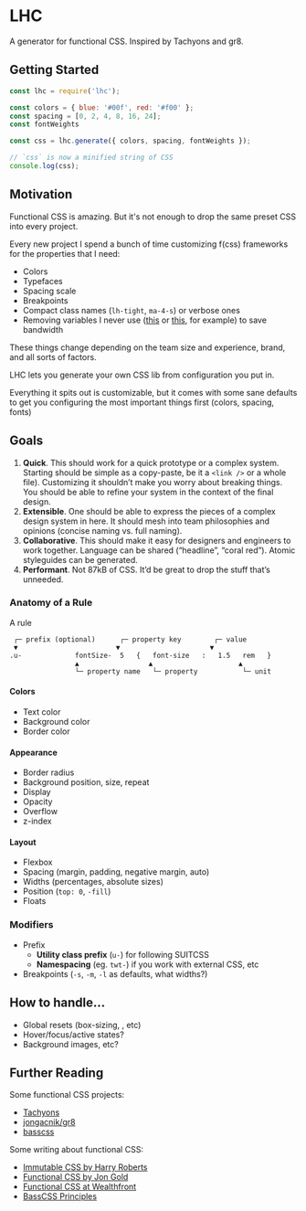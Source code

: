 # LHC

A generator for functional CSS. Inspired by Tachyons and gr8.

## Getting Started

```js
const lhc = require('lhc');

const colors = { blue: '#00f', red: '#f00' };
const spacing = [0, 2, 4, 8, 16, 24];
const fontWeights

const css = lhc.generate({ colors, spacing, fontWeights });

// `css` is now a minified string of CSS
console.log(css);
```

## Motivation

Functional CSS is amazing. But it's not enough to drop the same preset CSS into every project.

Every new project I spend a bunch of time customizing f(css) frameworks for the properties that I need:

* Colors
* Typefaces
* Spacing scale
* Breakpoints
* Compact class names (`lh-tight`, `ma-4-s`) or verbose ones
* Removing variables I never use ([this](http://tachyons.io/docs/themes/box-shadow/) or [this](http://tachyons.io/docs/layout/clearfix/), for example) to save bandwidth

These things change depending on the team size and experience, brand, and all sorts of factors.

LHC lets you generate your own CSS lib from configuration you put in.

Everything it spits out is customizable, but it comes with some sane defaults to get you configuring the most important things first (colors, spacing, fonts)

## Goals

1. **Quick**. This should work for a quick prototype or a complex system. Starting should be simple as a copy-paste, be it a `<link />` or a whole file). Customizing it shouldn’t make you worry about breaking things. You should be able to refine your system in the context of the final design.
2. **Extensible**. One should be able to express the pieces of a complex design system in here. It should mesh into team philosophies and opinions (concise naming vs. full naming).
3. **Collaborative**. This should make it easy for designers and engineers to work together. Language can be shared (“headline”, “coral red”). Atomic styleguides can be generated.
4. **Performant**. Not 87kB of CSS. It’d be great to drop the stuff that’s unneeded.


### Anatomy of a Rule

A rule

```
 ┌─ prefix (optional)      ┌─ property key        ┌─ value
 ▼                        ▼                      ▼
.u-             fontSize-  5   {   font-size   :   1.5   rem   }
                ▲                 ▲                     ▲
                └─ property name   └─ property           └─ unit
```



#### Colors

* Text color
* Background color
* Border color

#### Appearance

* Border radius
* Background position, size, repeat
* Display
* Opacity
* Overflow
* z-index

#### Layout

* Flexbox
* Spacing (margin, padding, negative margin, auto)
* Widths (percentages, absolute sizes)
* Position (`top: 0`, `-fill`)
* Floats

### Modifiers

* Prefix
    * **Utility class prefix** (`u-`) for following SUITCSS
    * **Namespacing** (eg. `twt-`) if you work with external CSS, etc
* Breakpoints (`-s`, `-m`, `-l` as defaults, what widths?)

## How to handle…

* Global resets (box-sizing, , etc)
* Hover/focus/active states?
* Background images, etc?

## Further Reading

Some functional CSS projects:

* [Tachyons](https://github.com/tachyons-css/tachyons/)
* [jongacnik/gr8](https://github.com/jongacnik/gr8)
* [basscss](https://github.com/basscss/basscss)

Some writing about functional CSS:

* [Immutable CSS by Harry Roberts](https://csswizardry.com/2015/03/immutable-css/)
* [Functional CSS by Jon Gold](http://www.jon.gold/2015/07/functional-css/)
* [Functional CSS at Wealthfront](http://eng.wealthfront.com/2013/08/20/functional-css-fcss/)
* [BassCSS Principles](http://basscss.com/v7/docs/reference/principles/)
